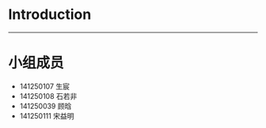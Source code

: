 # Introduction

---

# 小组成员

*   141250107 生宸
*   141250108 石若非
*   141250039 顾晗
*   141250111 宋益明


